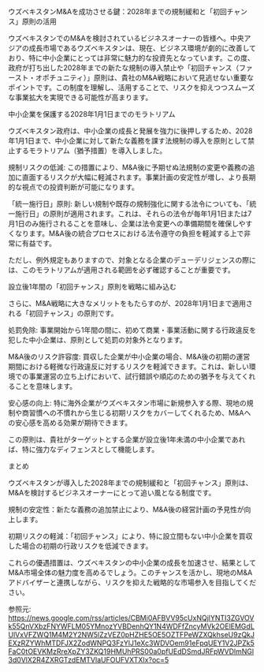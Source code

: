 <!-- 
タスクID: 39
作成日時: 2025-10-06T05:16:25.383698
参照URL: https://news.google.com/rss/articles/CBMi0AFBVV95cUxNQjlYNTI3ZGVOVk55QnVXbzFNYWFLM05YMnozYVBDenhQY1N4WDFfZncyMVk2OElEMGdLUlVxVFZWQ1M4M2Y2NW5lZzVEZ0pHZHE5OE5OZTFPeWZXQkhseU9zQkJEXzRZYWhMTDFJX2ZodWNPQ3FzYlJ1eXc3WDVOem91eFpqUEY1V2JPZk5FaC0tOEVKMzRreXpZY3ZKQ19HMUhPRS00a0pfUEdDSmdJRFpWVDlmNGl3d0VlX2R4ZXRGTzdEMTVlaUFOUFVXTXIx?oc=5
言語: 日本語
-->

ウズベキスタンM&Aを成功させる鍵：2028年までの規制緩和と「初回チャンス」原則の活用

ウズベキスタンでのM&Aを検討されているビジネスオーナーの皆様へ。中央アジアの成長市場であるウズベキスタンは、現在、ビジネス環境が劇的に改善しており、特に中小企業にとっては非常に魅力的な投資先となっています。この度、政府が打ち出した2028年までの新たな規制の導入禁止や「初回チャンス（ファースト・オポチュニティ）」原則は、貴社のM&A戦略において見逃せない重要なポイントです。この制度を理解し、活用することで、リスクを抑えつつスムーズな事業拡大を実現できる可能性が高まります。

中小企業を保護する2028年1月1日までのモラトリアム

ウズベキスタン政府は、中小企業の成長と発展を強力に後押しするため、2028年1月1日まで、中小企業に対して新たな義務を課す法規制の導入を原則として禁止するモラトリアム（猶予措置）を導入しました。

規制リスクの低減: この措置により、M&A後に予期せぬ法規制の変更や義務の追加に直面するリスクが大幅に軽減されます。事業計画の安定性が増し、より長期的な視点での投資判断が可能になります。

「統一施行日」原則: 新しい規制や既存の規制強化に関する法令についても、「統一施行日」の原則が適用されます。これは、それらの法令が毎年1月1日または7月1日のみ施行されることを意味し、企業は法令変更への準備期間を確保しやすくなります。M&A後の統合プロセスにおける法令遵守の負担を軽減する上で非常に有益です。

ただし、例外規定もありますので、対象となる企業のデューデリジェンスの際には、このモラトリアムが適用される範囲を必ず確認することが重要です。

設立後1年間の「初回チャンス」原則を戦略に組み込む

さらに、M&A戦略に大きなメリットをもたらすのが、2028年1月1日まで適用される「初回チャンス」の原則です。

処罰免除: 事業開始から1年間の間に、初めて商業・事業活動に関する行政違反を犯した中小企業は、原則として処罰の対象外となります。

M&A後のリスク許容度: 買収した企業が中小企業の場合、M&A後の初期の運営期間における軽微な行政違反に対するリスクを軽減できます。これは、新しい環境での事業運営の立ち上げにおいて、試行錯誤や順応のための猶予を与えてくれることを意味します。

安心感の向上: 特に海外企業がウズベキスタン市場に新規参入する際、現地の規制や商習慣への不慣れから生じる初期リスクをカバーしてくれるため、M&Aへの安心感を高める効果が期待できます。

この原則は、貴社がターゲットとする企業が設立後1年未満の中小企業であれば、特に強力なディフェンスとして機能します。

まとめ

ウズベキスタンが導入した2028年までの規制緩和と「初回チャンス」原則は、M&Aを検討するビジネスオーナーにとって追い風となる制度です。

規制の安定性：新たな義務の追加禁止により、M&A後の経営計画の予見性が向上します。

初期リスクの軽減：「初回チャンス」により、特に設立間もない中小企業を買収した場合の初期の行政リスクを低減できます。

これらの優遇措置は、ウズベキスタンの中小企業の成長を加速させ、結果としてM&A市場全体の魅力度を高めるでしょう。このチャンスを活かし、現地のM&Aアドバイザーと連携しながら、リスクを抑えた戦略的な市場参入を目指してください。

参照元: https://news.google.com/rss/articles/CBMi0AFBVV95cUxNQjlYNTI3ZGVOVk55QnVXbzFNYWFLM05YMnozYVBDenhQY1N4WDFfZncyMVk2OElEMGdLUlVxVFZWQ1M4M2Y2NW5lZzVEZ0pHZHE5OE5OZTFPeWZXQkhseU9zQkJEXzRZYWhMTDFJX2ZodWNPQ3FzYlJ1eXc3WDVOem91eFpqUEY1V2JPZk5FaC0tOEVKMzRreXpZY3ZKQ19HMUhPRS00a0pfUEdDSmdJRFpWVDlmNGl3d0VlX2R4ZXRGTzdEMTVlaUFOUFVXTXIx?oc=5